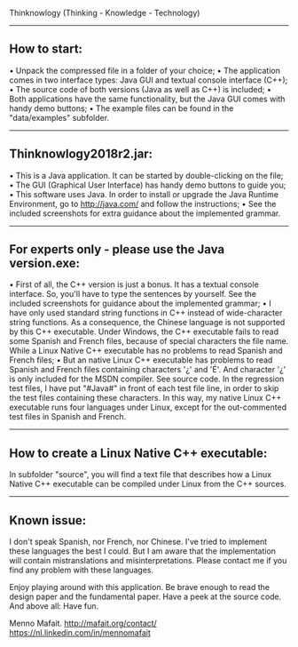 ﻿Thinknowlogy (Thinking - Knowledge - Technology)

----------------------------------------------------------------------------
How to start:
----------------------------------------------------------------------------
• Unpack the compressed file in a folder of your choice;
• The application comes in two interface types: Java GUI and textual console interface (C++);
• The source code of both versions (Java as well as C++) is included;
• Both applications have the same functionality, but the Java GUI comes with handy demo buttons;
• The example files can be found in the "data/examples" subfolder.

----------------------------------------------------------------------------
Thinknowlogy2018r2.jar:
----------------------------------------------------------------------------
• This is a Java application. It can be started by double-clicking on the file;
• The GUI (Graphical User Interface) has handy demo buttons to guide you;
• This software uses Java. In order to install or upgrade the Java Runtime
	Environment, go to http://java.com/ and follow the instructions;
• See the included screenshots for extra guidance about the implemented grammar.

----------------------------------------------------------------------------
For experts only - please use the Java version.exe:
----------------------------------------------------------------------------
• First of all, the C++ version is just a bonus. It has a textual console interface.
	So, you'll have to type the sentences by yourself. See the included screenshots
	for guidance about the implemented grammar;
• I have only used standard string functions in C++ instead of wide-character
	string functions. As a consequence, the Chinese language is not supported
	by this C++ executable. Under Windows, the C++ executable fails to read some
	Spanish and French files, because of special characters the file name. While
	a Linux Native C++ executable has no problems to read Spanish and French files;
• But an native Linux C++ executable has problems to read Spanish and French files
	containing characters '¿' and 'É'. And character '¿' is only included for the
	MSDN compiler. See source code. In the regression test files, I have put "#Java#"
	in front of each test file line, in order to skip the test files containing these
	characters. In this way, my native Linux C++ executable runs four languages
	under Linux, except for the out-commented test files in Spanish and French.

----------------------------------------------------------------------------
How to create a Linux Native C++ executable:
----------------------------------------------------------------------------
In subfolder "source", you will find a text file that describes how a Linux Native
C++ executable can be compiled under Linux from the C++ sources.

----------------------------------------------------------------------------
Known issue:
----------------------------------------------------------------------------
I don't speak Spanish, nor French, nor Chinese. I've tried to implement these
languages the best I could. But I am aware that the implementation will contain
mistranslations and misinterpretations. Please contact me if you find any problem
with these languages.

Enjoy playing around with this application. Be brave enough to read the design paper
and the fundamental paper. Have a peek at the source code. And above all: Have fun.

Menno Mafait.
http://mafait.org/contact/
https://nl.linkedin.com/in/mennomafait